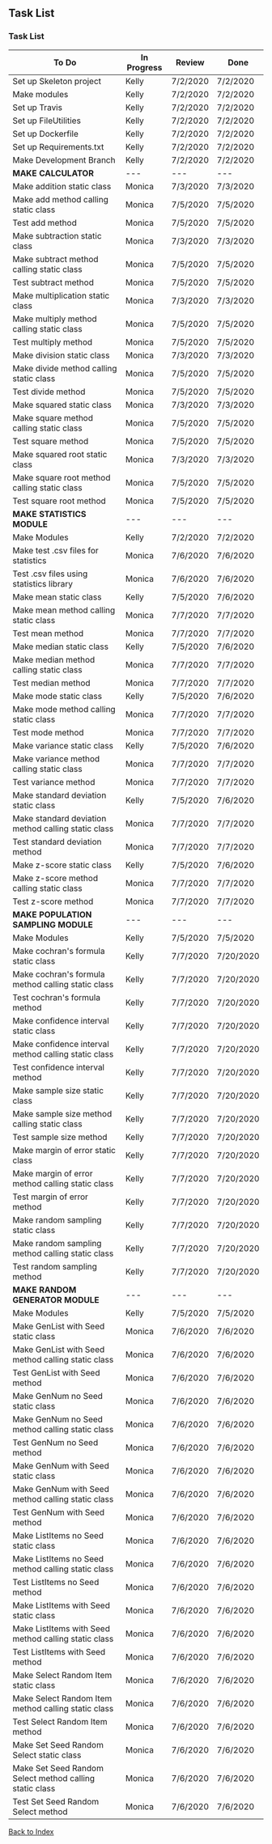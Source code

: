 ## Task List

### Task List

| To Do | In Progress | Review | Done |  
| --- | --- | --- | ---|  
| Set up Skeleton project | Kelly | 7/2/2020 | 7/2/2020 |  
| Make modules | Kelly | 7/2/2020 | 7/2/2020 |  
| Set up Travis | Kelly | 7/2/2020 | 7/2/2020|  
| Set up FileUtilities | Kelly | 7/2/2020 | 7/2/2020 |  
| Set up Dockerfile | Kelly | 7/2/2020 | 7/2/2020 |  
| Set up Requirements.txt | Kelly | 7/2/2020 | 7/2/2020 |  
| Make Development Branch | Kelly | 7/2/2020 | 7/2/2020 |  
| **MAKE CALCULATOR** | --- | --- | ---|  
| Make addition static class | Monica | 7/3/2020 | 7/3/2020 |  
| Make add method calling static class | Monica | 7/5/2020 | 7/5/2020 |  
| Test add method | Monica | 7/5/2020 | 7/5/2020 |  
| Make subtraction static class | Monica | 7/3/2020 | 7/3/2020 |
| Make subtract method calling static class | Monica | 7/5/2020 | 7/5/2020 |
| Test subtract method |  Monica | 7/5/2020 | 7/5/2020 |
| Make multiplication static class | Monica | 7/3/2020 | 7/3/2020 |
| Make multiply method calling static class | Monica | 7/5/2020 | 7/5/2020 |
| Test multiply method |  Monica | 7/5/2020 | 7/5/2020 | 
| Make division static class | Monica | 7/3/2020 | 7/3/2020 | 
| Make divide method calling static class | Monica | 7/5/2020 | 7/5/2020 |  
| Test divide method |  Monica | 7/5/2020 | 7/5/2020 |
| Make squared static class | Monica | 7/3/2020 | 7/3/2020 |  
| Make square method calling static class | Monica | 7/5/2020 | 7/5/2020 | 
| Test square method |  Monica | 7/5/2020 | 7/5/2020 |  
| Make squared root static class | Monica | 7/3/2020 | 7/3/2020 |
| Make square root method calling static class | Monica | 7/5/2020 | 7/5/2020 | 
| Test square root method |  Monica | 7/5/2020 | 7/5/2020 | 
| **MAKE STATISTICS MODULE** | --- | --- | ---| 
| Make Modules | Kelly | 7/2/2020 | 7/2/2020| 
| Make test .csv files for statistics | Monica | 7/6/2020 | 7/6/2020 |  
| Test .csv files using statistics library | Monica | 7/6/2020 | 7/6/2020 |
| Make mean static class | Kelly | 7/5/2020 | 7/6/2020 |  
| Make mean method calling static class | Monica | 7/7/2020 | 7/7/2020 |  
| Test mean method | Monica | 7/7/2020 | 7/7/2020 |   
| Make median static class | Kelly | 7/5/2020 | 7/6/2020 |  
| Make median method calling static class | Monica | 7/7/2020 | 7/7/2020 |   
| Test median method | Monica | 7/7/2020 | 7/7/2020 |  
| Make mode static class | Kelly | 7/5/2020 | 7/6/2020 | 
| Make mode method calling static class | Monica | 7/7/2020 | 7/7/2020 |  
| Test mode method | Monica | 7/7/2020 | 7/7/2020 |  
| Make variance static class | Kelly | 7/5/2020 | 7/6/2020 | 
| Make variance method calling static class | Monica | 7/7/2020 | 7/7/2020 |   
| Test variance method | Monica | 7/7/2020 | 7/7/2020 |  
| Make standard deviation static class | Kelly | 7/5/2020 | 7/6/2020 | 
| Make standard deviation method calling static class | Monica | 7/7/2020 | 7/7/2020 |    
| Test standard deviation method | Monica | 7/7/2020 | 7/7/2020 |  
| Make z-score static class | Kelly | 7/5/2020 | 7/6/2020 |  
| Make z-score method calling static class | Monica | 7/7/2020 | 7/7/2020 |  
| Test z-score method | Monica | 7/7/2020 | 7/7/2020 |  
**MAKE POPULATION SAMPLING MODULE** | --- | --- | ---| 
| Make Modules | Kelly | 7/5/2020 | 7/5/2020| 
| Make cochran's formula static class | Kelly | 7/7/2020 | 7/20/2020 |  
| Make cochran's formula method calling static class | Kelly | 7/7/2020 | 7/20/2020 |  
| Test cochran's formula method | Kelly | 7/7/2020 | 7/20/2020 |  
| Make confidence interval static class | Kelly | 7/7/2020 | 7/20/2020 |  
| Make confidence interval method calling static class | Kelly | 7/7/2020 | 7/20/2020 |  
| Test confidence interval method | Kelly | 7/7/2020 | 7/20/2020 |  
| Make sample size static class | Kelly | 7/7/2020 | 7/20/2020 |  
| Make sample size method calling static class | Kelly | 7/7/2020 | 7/20/2020 |  
| Test sample size method | Kelly | 7/7/2020 | 7/20/2020 |  
| Make margin of error static class | Kelly | 7/7/2020 | 7/20/2020 |  
| Make margin of error method calling static class | Kelly | 7/7/2020 | 7/20/2020 |  
| Test margin of error method | Kelly | 7/7/2020 | 7/20/2020 |  
| Make random sampling static class | Kelly | 7/7/2020 | 7/20/2020 |   
| Make random sampling method calling static class | Kelly | 7/7/2020 | 7/20/2020 |  
| Test random sampling method | Kelly | 7/7/2020 | 7/20/2020 |  
**MAKE RANDOM GENERATOR MODULE** | --- | --- | ---| 
| Make Modules | Kelly | 7/5/2020 | 7/5/2020| 
| Make GenList with Seed static class | Monica | 7/6/2020 | 7/6/2020 |  
| Make GenList with Seed method calling static class | Monica | 7/6/2020 | 7/6/2020 |   
| Test GenList with Seed method | Monica | 7/6/2020 | 7/6/2020 | 
| Make GenNum no Seed static class | Monica | 7/6/2020 | 7/6/2020 | 
| Make GenNum no Seed method calling static class | Monica | 7/6/2020 | 7/6/2020 | 
| Test GenNum no Seed method | Monica | 7/6/2020 | 7/6/2020 | 
| Make GenNum with Seed static class | Monica | 7/6/2020 | 7/6/2020 |   
| Make GenNum with Seed method calling static class | Monica | 7/6/2020 | 7/6/2020 |  
| Test GenNum with Seed method | Monica | 7/6/2020 | 7/6/2020 | 
| Make ListItems no Seed static class | Monica | 7/6/2020 | 7/6/2020 | 
| Make ListItems no Seed method calling static class | Monica | 7/6/2020 | 7/6/2020 |   
| Test ListItems no Seed method | Monica | 7/6/2020 | 7/6/2020 | 
| Make ListItems with Seed static class | Monica | 7/6/2020 | 7/6/2020 |   
| Make ListItems with Seed method calling static class | Monica | 7/6/2020 | 7/6/2020 |  
| Test ListItems with Seed method | Monica | 7/6/2020 | 7/6/2020 | 
| Make Select Random Item static class | Monica | 7/6/2020 | 7/6/2020 | 
| Make Select Random Item method calling static class | Monica | 7/6/2020 | 7/6/2020 |  
| Test Select Random Item method | Monica | 7/6/2020 | 7/6/2020 | 
| Make Set Seed Random Select static class | Monica | 7/6/2020 | 7/6/2020 |   
| Make Set Seed Random Select method calling static class | Monica | 7/6/2020 | 7/6/2020 |   
| Test Set Seed Random Select method | Monica | 7/6/2020 | 7/6/2020 | 


[Back to Index](README.md)
